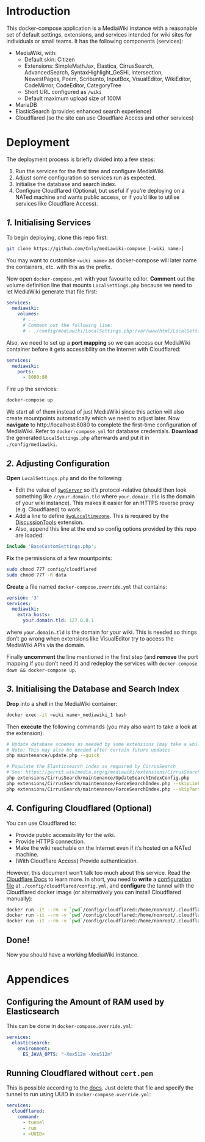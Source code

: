# Introduction

This docker-compose application is a MediaWiki instance with a reasonable set of default settings, extensions, and services intended for wiki sites for individuals or small teams. It has the following components (services):

* MediaWiki, with:
  * Default skin: Citizen
  * Extensions: SimpleMathJax, Elastica, CirrusSearch, AdvancedSearch, SyntaxHighlight_GeSHi, intersection, NewestPages, Poem, Scribunto, InputBox, VisualEditor, WikiEditor, CodeMirror, CodeEditor, CategoryTree
  * Short URL configured as `/wiki`
  * Default maximum upload size of 100M
* MariaDB
* ElasticSearch (provides enhanced search experience)
* Cloudflared (so the site can use Cloudflare Access and other services)



# Deployment

The deployment process is briefly divided into a few steps:

1. Run the services for the first time and configure MediaWiki.
2. Adjust some configuration so services run as expected.
3. Initialise the database and search index.
4. Configure Cloudflared (Optional, but useful if you’re deploying on a NATed machine and wants public access, or if you’d like to utilise services like Cloudflare Access).



## *1.* Initialising Services

To begin deploying, clone this repo first:

```sh
git clone https://github.com/Cnly/mediawiki-compose [<wiki name>]
```

You may want to customise `<wiki name>` as docker-compose will later name the containers, etc. with this as the prefix.

Now open `docker-compose.yml` with your favourite editor. **Comment** out the volume definition line that mounts `LocalSettings.php` because we need to let MediaWiki generate that file first:

```yaml
services:
  mediawiki:
    volumes:
      # ...
      # Comment out the following line:
      # - ./config/mediawiki/LocalSettings.php:/var/www/html/LocalSettings.php:ro
```

Also, we need to set up a **port mapping** so we can access our MediaWiki container before it gets accessibility on the Internet with Cloudflared:

```yaml
services:
  mediawiki:
    ports:
      - 8080:80
```

Fire up the services:

```sh
docker-compose up
```

We start all of them instead of just MediaWiki since this action will also create mountpoints automatically which we need to adjust later. Now **navigate** to http://localhost:8080 to complete the first-time configuration of MediaWiki. Refer to `docker-compose.yml` for database credentials. **Download** the generated `LocalSettings.php` afterwards and put it in `./config/mediawiki`.



## *2.* Adjusting Configuration

**Open** `LocalSettings.php` and do the following:

* Edit the value of [`$wgServer`](https://www.mediawiki.org/wiki/Manual:$wgServer) so it’s protocol-relative (should then look something like `//your.domain.tld` where `your.domain.tld` is the domain of your wiki instance). This makes it easier for an HTTPS reverse proxy (e.g. Cloudflared) to work.
* Add a line to define [`$wgLocaltimezone`](https://www.mediawiki.org/wiki/Manual:$wgLocaltimezone). This is required by the [DiscussionTools](https://www.mediawiki.org/wiki/Extension:DiscussionTools) extension.
* Also, append this line at the end so config options provided by this repo are loaded:

```php
include 'BaseCustomSettings.php';
```

**Fix** the permissions of a few mountpoints:

```sh
sudo chmod 777 config/cloudflared
sudo chmod 777 -R data
```

**Create** a file named `docker-compose.override.yml` that contains:

```yaml
version: '3'
services:
  mediawiki:
    extra_hosts:
      your.domain.tld: 127.0.0.1
```

where `your.domain.tld` is the domain for your wiki. This is needed so things don’t go wrong when extensions like VisualEditor try to access the MediaWiki APIs via the domain.

Finally **uncomment** the line mentioned in the first step (and **remove** the port mapping if you don’t need it) and redeploy the services with `docker-compose down && docker-compose up`.



## *3.* Initialising the Database and Search Index

**Drop** into a shell in the MediaWiki container:

```sh
docker exec -it <wiki name>_mediawiki_1 bash
```

Then **execute** the following commands (you may also want to take a look at the extension):

```sh
# Update database schemes as needed by some extensions (may take a while)
# Note: This may also be needed after certain future updates
php maintenance/update.php --quick

# Populate the Elasticsearch index as required by CirrusSearch
# See: https://gerrit.wikimedia.org/g/mediawiki/extensions/CirrusSearch/%2B/HEAD/README
php extensions/CirrusSearch/maintenance/UpdateSearchIndexConfig.php
php extensions/CirrusSearch/maintenance/ForceSearchIndex.php --skipLinks --indexOnSkip
php extensions/CirrusSearch/maintenance/ForceSearchIndex.php --skipParse
```



## *4.* Configuring Cloudflared (Optional)

You can use Cloudflared to:

* Provide public accessibility for the wiki.
* Provide HTTPS connection.
* Make the wiki reachable on the Internet even if it’s hosted on a NATed machine.
* (With Cloudflare Access) Provide authentication.

However, this document won’t talk too much about this service. Read the [Cloudflare Docs](https://developers.cloudflare.com/cloudflare-one/connections/connect-apps/install-and-setup) to learn more. In short, you need to **write** a [configuration file](https://developers.cloudflare.com/cloudflare-one/connections/connect-apps/configuration/config) at `./config/cloudflared/config.yml`, and **configure** the tunnel with the Cloudflared docker image (or alternatively you can install Cloudflared manually):

```sh
docker run -it --rm -v `pwd`/config/cloudflared:/home/nonroot/.cloudflared cloudflare/cloudflared tunnel login
docker run -it --rm -v `pwd`/config/cloudflared:/home/nonroot/.cloudflared cloudflare/cloudflared tunnel create <tunnel name>
docker run -it --rm -v `pwd`/config/cloudflared:/home/nonroot/.cloudflared cloudflare/cloudflared tunnel route dns <tunnel name> <domain>
```



## Done!

Now you should have a working MediaWiki instance.



# Appendices

## Configuring the Amount of RAM used by Elasticsearch

This can be done in `docker-compose.override.yml`:

```yaml
services:
  elasticsearch:
    environment:
      ES_JAVA_OPTS: "-Xmx512m -Xms512m"
```



## Running Cloudflared without `cert.pem`

This is possible according to the [docs](https://blog.cloudflare.com/argo-tunnels-that-live-forever/#3-configure-tunnel-details). Just delete that file and specify the tunnel to run using UUID in `docker-compose.override.yml`:

```yaml
services:
  cloudflared:
    command:
      - tunnel
      - run
      - <UUID>
```
